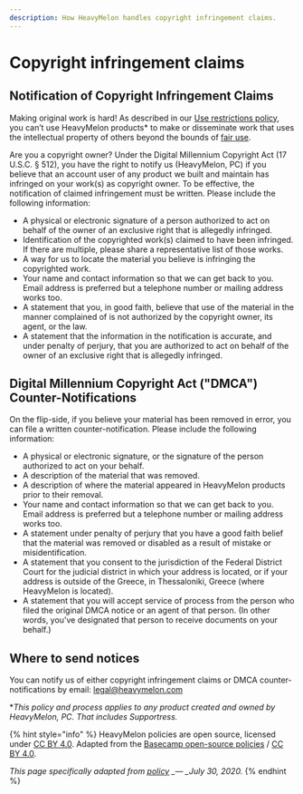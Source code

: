 ```yaml
---
description: How HeavyMelon handles copyright infringement claims.
---
```


# Copyright infringement claims

## Notification of Copyright Infringement Claims

Making original work is hard! As described in our [Use restrictions policy](use-restrictions.md), you can’t use HeavyMelon products\* to make or disseminate work that uses the intellectual property of others beyond the bounds of [fair use](https://www.copyright.gov/fair-use/more-info.html).

Are you a copyright owner? Under the Digital Millennium Copyright Act \(17 U.S.C. § 512\), you have the right to notify us \(HeavyMelon, PC\) if you believe that an account user of any product we built and maintain has infringed on your work\(s\) as copyright owner. To be effective, the notification of claimed infringement must be written. Please include the following information:

* A physical or electronic signature of a person authorized to act on behalf of the owner of an exclusive right that is allegedly infringed.
* Identification of the copyrighted work\(s\) claimed to have been infringed. If there are multiple, please share a representative list of those works.
* A way for us to locate the material you believe is infringing the copyrighted work.
* Your name and contact information so that we can get back to you. Email address is preferred but a telephone number or mailing address works too.
* A statement that you, in good faith, believe that use of the material in the manner complained of is not authorized by the copyright owner, its agent, or the law.
* A statement that the information in the notification is accurate, and under penalty of perjury, that you are authorized to act on behalf of the owner of an exclusive right that is allegedly infringed.

## Digital Millennium Copyright Act \("DMCA"\) Counter-Notifications

On the flip-side, if you believe your material has been removed in error, you can file a written counter-notification. Please include the following information:

* A physical or electronic signature, or the signature of the person authorized to act on your behalf.
* A description of the material that was removed.
* A description of where the material appeared in HeavyMelon products prior to their removal.
* Your name and contact information so that we can get back to you. Email address is preferred but a telephone number or mailing address works too.
* A statement under penalty of perjury that you have a good faith belief that the material was removed or disabled as a result of mistake or misidentification.
* A statement that you consent to the jurisdiction of the Federal District Court for the judicial district in which your address is located, or if your address is outside of the Greece, in Thessaloniki, Greece \(where HeavyMelon is located\).
* A statement that you will accept service of process from the person who filed the original DMCA notice or an agent of that person. \(In other words, you’ve designated that person to receive documents on your behalf.\)

## Where to send notices

You can notify us of either copyright infringement claims or DMCA counter-notifications by email: [legal@heavymelon.com](mailto:legal@heavymelon.com)

\*_This policy and process applies to any product created and owned by HeavyMelon, PC. That includes Supportress._

{% hint style="info" %}
HeavyMelon policies are open source, licensed under [CC BY 4.0](https://creativecommons.org/licenses/by/4.0/). Adapted from the [Basecamp open-source policies](https://github.com/basecamp/policies) / [CC BY 4.0](https://creativecommons.org/licenses/by/4.0/).

_This page specifically adapted from_ [_policy_](https://github.com/basecamp/policies/blob/11c9e03ef1cecd180c899e529083a7309679d712/copyright/index.md) _\_— \_July 30, 2020._
{% endhint %}


